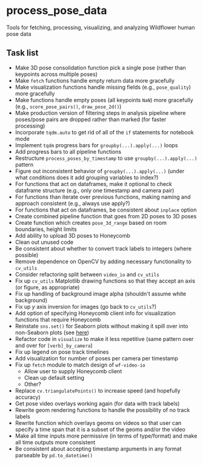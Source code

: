 # process_pose_data

Tools for fetching, processing, visualizing, and analyzing Wildflower human pose data

## Task list

* Make 3D pose consolidation function pick a single pose (rather than keypoints across multiple poses)
* Make `fetch` functions handle empty return data more gracefully
* Make visualization functions handle missing fields (e.g., `pose_quality`) more gracefully
* Make functions handle empty poses (all keypoints `NaN`) more gracefully (e.g., `score_pose_pairs()`, `draw_pose_2d()`)
* Make production version of filtering steps in analysis pipeline where poses/pose pairs are dropped rather than marked (for faster processing)
* Incorporate `tqdm.auto` to get rid of all of the `if` statements for notebook mode
* Implement `tqdm` progress bars for `groupby(...).apply(...)` loops
* Add progress bars to all pipeline functions
* Restructure `process_poses_by_timestamp` to use `groupby(...).apply(...)` pattern
* Figure out inconsistent behavior of `groupby(...).apply(...)` (under what conditions does it add grouping variables to index?)
* For functions that act on dataframes, make it optional to check dataframe structure (e.g., only one timestamp and camera pair)
* For functions than iterate over previous functions, making naming and approach consistent (e.g., always use apply?)
* For functions that act on dataframes, be consistent about `inplace` option
* Create combined pipeline function that goes from 2D poses to 3D poses
* Create function which creates `pose_3d_range` based on room boundaries, height limits
* Add ability to upload 3D poses to Honeycomb
* Clean out unused code
* Be consistent about whether to convert track labels to integers (where possible)
* Remove dependence on OpenCV by adding necessary functionality to `cv_utils`
* Consider refactoring split between `video_io` and `cv_utils`
* Fix up `cv_utils` Matplotlib drawing functions so that they accept an axis (or figure, as appropriate)
* Fix up handling of background image alpha (shouldn't assume white background)
* Fix up _y_ axis inversion for images (go back to `cv_utils`?)
* Add option of specifying Honeycomb client info for visualization functions that require Honeycomb
* Reinstate `sns.set()` for Seaborn plots without making it spill over into non-Seaborn plots (see [here](https://stackoverflow.com/questions/26899310/python-seaborn-to-reset-back-to-the-matplotlib))
* Refactor code in `visualize` to make it less repetitive (same pattern over and over for `[verb]_by_camera`)
* Fix up legend on pose track timelines
* Add visualization for number of poses per camera per timestamp
* Fix up `fetch` module to match design of `wf-video-io`
  - Allow user to supply Honeycomb client
  - Clean up default setting
  - Other?
* Replace `cv.triangulatePoints()` to increase speed (and hopefully accuracy)
* Get pose video overlays working again (for data with track labels)
* Rewrite geom rendering functions to handle the possibility of no track labels
* Rewrite function which overlays geoms on videos so that user can specify a time span that it is a subset of the geoms and/or the video
* Make all time inputs more permissive (in terms of type/format) and make all time outputs more consistent
* Be consistent about accepting timestamp arguments in any format parseable by `pd.to_datetime()`
